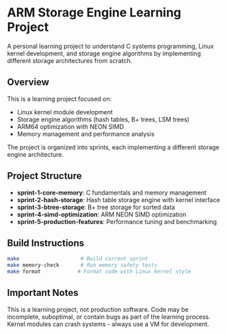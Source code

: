 # ARM Storage Engine Learning Project

A personal learning project to understand C systems programming, Linux kernel development, and storage engine algorithms by implementing different storage architectures from scratch.

## Overview

This is a learning project focused on:
- Linux kernel module development
- Storage engine algorithms (hash tables, B+ trees, LSM trees)
- ARM64 optimization with NEON SIMD
- Memory management and performance analysis

The project is organized into sprints, each implementing a different storage engine architecture.

## Project Structure

- **sprint-1-core-memory**: C fundamentals and memory management
- **sprint-2-hash-storage**: Hash table storage engine with kernel interface
- **sprint-3-btree-storage**: B+ tree storage for sorted data
- **sprint-4-simd-optimization**: ARM NEON SIMD optimization
- **sprint-5-production-features**: Performance tuning and benchmarking

## Build Instructions

```bash
make                    # Build current sprint
make memory-check       # Run memory safety tests
make format            # Format code with Linux kernel style
```

## Important Notes

This is a learning project, not production software. Code may be incomplete, suboptimal, or contain bugs as part of the learning process. Kernel modules can crash systems - always use a VM for development.